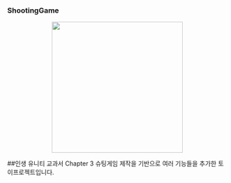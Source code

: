 ### ShootingGame
<center><img src="https://user-images.githubusercontent.com/18522270/114067554-e7d7c400-98d7-11eb-8ff2-8767aeaa5442.png" width="300" height="300"></center>

##인생 유니티 교과서 Chapter 3 슈팅게임 제작을 기반으로 여러 기능들을 추가한 토이프로젝트입니다.

